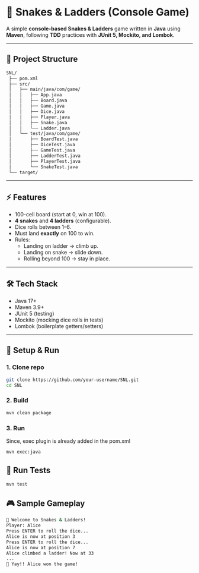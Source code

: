 # 🎲 Snakes & Ladders (Console Game)

A simple **console-based Snakes & Ladders** game written in **Java** using **Maven**, following **TDD** practices with **JUnit 5, Mockito, and Lombok**.  

---

## 📂 Project Structure
```bash
SNL/
 ├── pom.xml
 ├── src/
 │   ├── main/java/com/game/
 │   │   ├── App.java
 │   │   ├── Board.java
 │   │   ├── Game.java
 │   │   ├── Dice.java
 │   │   ├── Player.java
 │   │   ├── Snake.java
 │   │   └── Ladder.java
 │   └── test/java/com/game/
 │       ├── BoardTest.java
 │       ├── DiceTest.java
 │       ├── GameTest.java
 │       ├── LadderTest.java
 │       ├── PlayerTest.java
 │       └── SnakeTest.java
 └── target/
```
---

## ⚡ Features
- 100-cell board (start at 0, win at 100).  
- **4 snakes** and **4 ladders** (configurable).  
- Dice rolls between 1–6.  
- Must land **exactly** on 100 to win.  
- Rules:  
  - Landing on ladder → climb up.  
  - Landing on snake → slide down.  
  - Rolling beyond 100 → stay in place.  

---

## 🛠️ Tech Stack
- Java 17+  
- Maven 3.9+  
- JUnit 5 (testing)  
- Mockito (mocking dice rolls in tests)  
- Lombok (boilerplate getters/setters)  

---

## 🚀 Setup & Run

### 1. Clone repo
```bash
git clone https://github.com/your-username/SNL.git
cd SNL
```
### 2. Build
```bash
mvn clean package
```
### 3. Run
Since, exec plugin is already added in the pom.xml
```bash
mvn exec:java

```
## 🧪 Run Tests
```bash
mvn test
```
## 🎮 Sample Gameplay
```bash
🎲 Welcome to Snakes & Ladders!
Player: Alice
Press ENTER to roll the dice...
Alice is now at position 3
Press ENTER to roll the dice...
Alice is now at position 7
Alice climbed a ladder! Now at 33
...
🎉 Yay!! Alice won the game!
```


